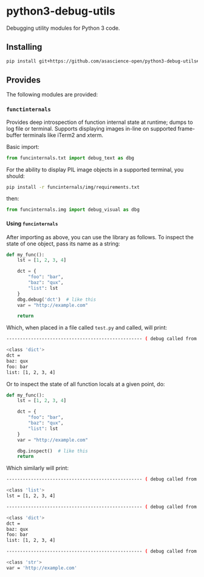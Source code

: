# python3-debug-utils
Debugging utility modules for Python 3 code.

## Installing
```bash
pip install git+https://github.com/asascience-open/python3-debug-utils#egg=python3-debug-utils
```
## Provides
The following modules are provided:

### `functinternals`

Provides deep introspection of function internal state at runtime; dumps to log file or terminal.
Supports displaying images in-line on supported frame-buffer terminals like iTerm2 and xterm.

Basic import:
```python
from funcinternals.txt import debug_text as dbg
```
For the ability to display PIL image objects in a supported terminal, you should:
```bash
pip install -r funcinternals/img/requirements.txt
```
then:
```python
from funcinternals.img import debug_visual as dbg
```
#### Using `funcinternals`
After importing as above, you can use the library as follows.
To inspect the state of one object, pass its name as a string:
```python
def my_func():
    lst = [1, 2, 3, 4]

    dct = {
        "foo": "bar",
        "baz": "qux",
        "list": lst
    }
    dbg.debug('dct')  # like this
    var = "http://example.com"

    return
```
Which, when placed in a file called `test.py` and called, will print:
```sh
-------------------------------------------------- ( debug called from: my_func @ test.py:11 ) --------------------------------------------------

<class 'dict'>
dct =
baz: qux
foo: bar
list: [1, 2, 3, 4]
```

Or to inspect the state of all function locals at a given point, do:
```python
def my_func():
    lst = [1, 2, 3, 4]

    dct = {
        "foo": "bar",
        "baz": "qux",
        "list": lst
    }
    var = "http://example.com"

    dbg.inspect()  # like this
    return
```
Which similarly will print:
```sh
-------------------------------------------------- ( debug called from: my_func @ test.py:14 ) --------------------------------------------------

<class 'list'>
lst = [1, 2, 3, 4]

-------------------------------------------------- ( debug called from: my_func @ test.py:14 ) --------------------------------------------------

<class 'dict'>
dct =
baz: qux
foo: bar
list: [1, 2, 3, 4]

-------------------------------------------------- ( debug called from: my_func @ test.py:14 ) --------------------------------------------------

<class 'str'>
var = 'http://example.com'
```
